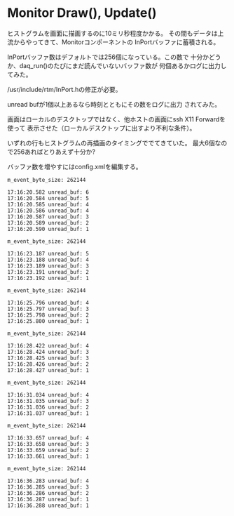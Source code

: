 # Monitor Draw(), Update()

ヒストグラムを画面に描画するのに10ミリ秒程度かかる。
その間もデータは上流からやってきて、Monitorコンポーネントの
InPortバッファに蓄積される。

InPortバッファ数はデフォルトでは256個になっている。この数で
十分かどうか、daq_run()のたびにまだ読んでいないバッファ数が
何個あるかログに出力してみた。

/usr/include/rtm/InPort.hの修正が必要。

unread bufが1個以上あるなら時刻とともにその数をログに出力
されてみた。

画面はローカルのデスクトップではなく、他ホストの画面にssh X11 Forwardを使って
表示させた（ローカルデスクトップに出すより不利な条件）。

いずれの行もヒストグラムの再描画のタイミングででてきていた。
最大6個なので256あればとりあえず十分か?

バッファ数を増やすにはconfig.xmlを編集する。

```
m_event_byte_size: 262144

17:16:20.582 unread_buf: 6
17:16:20.584 unread_buf: 5
17:16:20.585 unread_buf: 4
17:16:20.586 unread_buf: 4
17:16:20.587 unread_buf: 3
17:16:20.589 unread_buf: 2
17:16:20.590 unread_buf: 1

m_event_byte_size: 262144

17:16:23.187 unread_buf: 5
17:16:23.188 unread_buf: 4
17:16:23.189 unread_buf: 3
17:16:23.191 unread_buf: 2
17:16:23.192 unread_buf: 1

m_event_byte_size: 262144

17:16:25.796 unread_buf: 4
17:16:25.797 unread_buf: 3
17:16:25.798 unread_buf: 2
17:16:25.800 unread_buf: 1

m_event_byte_size: 262144

17:16:28.422 unread_buf: 4
17:16:28.424 unread_buf: 3
17:16:28.425 unread_buf: 3
17:16:28.426 unread_buf: 2
17:16:28.427 unread_buf: 1

m_event_byte_size: 262144

17:16:31.034 unread_buf: 4
17:16:31.035 unread_buf: 3
17:16:31.036 unread_buf: 2
17:16:31.037 unread_buf: 1

m_event_byte_size: 262144

17:16:33.657 unread_buf: 4
17:16:33.658 unread_buf: 3
17:16:33.659 unread_buf: 2
17:16:33.661 unread_buf: 1

m_event_byte_size: 262144

17:16:36.283 unread_buf: 4
17:16:36.285 unread_buf: 3
17:16:36.286 unread_buf: 2
17:16:36.287 unread_buf: 1
17:16:36.288 unread_buf: 1
```


